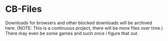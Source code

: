 # CB-Files
Downloads for browsers and other blocked downloads will be archived here. (NOTE: This is a continuous project, there will be more files over time.) There may even be some games and such once i figure that out.

